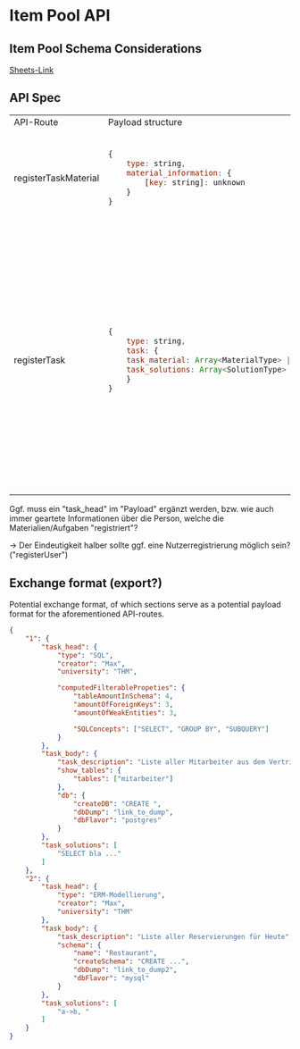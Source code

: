 # Item Pool API

## Item Pool Schema Considerations
[Sheets-Link](https://docs.google.com/spreadsheets/d/1KoMPBrpQwkc_MqvEMF8f3S4bohgVmD9xl5TsExAQftQ/edit?gid=1482087079#gid=1482087079)

## API Spec

<table>
<tr>
<td> API-Route </td> <td> Payload structure  </td>  <td> Payload example </td>  <td> Procedure for specific payload example </td>
</tr>
<tr>
<td> registerTaskMaterial </td>
<td>

```javascript
{
	type: string,
	material_information: {
		[key: string]: unknown
	}
}
```

</td>

<td> 

```json
{
	"type": "database",
	"material_information": {
		"create_db": "CREATE ...",
		"db_dump": "link_to_dump",
		"db_flavour": "postgres"
	}
}
```

</td>

<td> 
  
  - registerDatabase(material) -> databaseId
    - computeDatabaseMetaData(id) -> databaseMetaData
      - storeDatabaseMetaData(databaseMetaData) -> void
  
</td>

</tr>

<tr>
<td> registerTask </td>
<td>

```javascript
{
	type: string,
	task: {
    task_material: Array<MaterialType> | Array<IDType>
    task_solutions: Array<SolutionType>
	}
}
```

</td>
<td> 

```json
{
	"type": "SQL",
	"task": {
		"task_material": [
			{
				"type": "task_description",
				"material_information": {
					"description": "Liste aller Mitarbeiter aus dem Vertrieb, mit PNr. und Name, aufsteigend sortiert nach Namen"
				}
			},
			{
				"type": "schema_description",
				"material_information": {
					"tables": ["mitarbeiter", "abteilung", "hotel", "reisen"]
				}
			},
			{
				"type": "resolve_existing_material",
				"id": "id_of_hotel-database"
			}
		],
		"task_solutions": [
			"SELECT foo FROM bar;"
		]
	}
}
```

</td>
<td> 

  - for material in task_material registerTaskMaterial(material)
    - computeMaterialMetaData(material_id) -> materialMetaData
      - storeMaterialMetaData(materialMetaData) -> void
  
</td>
</tr>

</table>

Ggf. muss ein "task_head" im "Payload" ergänzt werden, bzw. wie auch immer geartete Informationen über die Person, welche die Materialien/Aufgaben "registriert"?

-> Der Eindeutigkeit halber sollte ggf. eine Nutzerregistrierung möglich sein? ("registerUser")

## Exchange format (export?)

Potential exchange format, of which sections serve as a potential payload format for the aforementioned API-routes.

```json
{
	"1": {
		"task_head": {
			"type": "SQL",
			"creator": "Max",
			"university": "THM",

            "computedFilterablePropeties": {
                "tableAmountInSchema": 4,
                "amountOfForeignKeys": 3,
                "amountOfWeakEntities": 3,

                "SQLConcepts": ["SELECT", "GROUP BY", "SUBQUERY"]
            }
		},
		"task_body": {
			"task_description": "Liste aller Mitarbeiter aus dem Vertrieb, mit PNr. und Name, aufsteigend sortiert nach Namen",
            "show_tables": {
                "tables": ["mitarbeiter"]
            },
			"db": {
				"createDB": "CREATE ",
				"dbDump": "link_to_dump",
				"dbFlavor": "postgres"
			}
		},
        "task_solutions": [
            "SELECT bla ..."
        ]
	},
	"2": {
		"task_head": {
			"type": "ERM-Modellierung",
			"creator": "Max",
			"university": "THM"
		},
		"task_body": {
			"task_description": "Liste aller Reservierungen für Heute",
			"schema": {
				"name": "Restaurant",
				"createSchema": "CREATE ...",
				"dbDump": "link_to_dump2",
				"dbFlavor": "mysql"
			}
		},
        "task_solutions": [
            "a->b, "
        ]
	}
}

```
